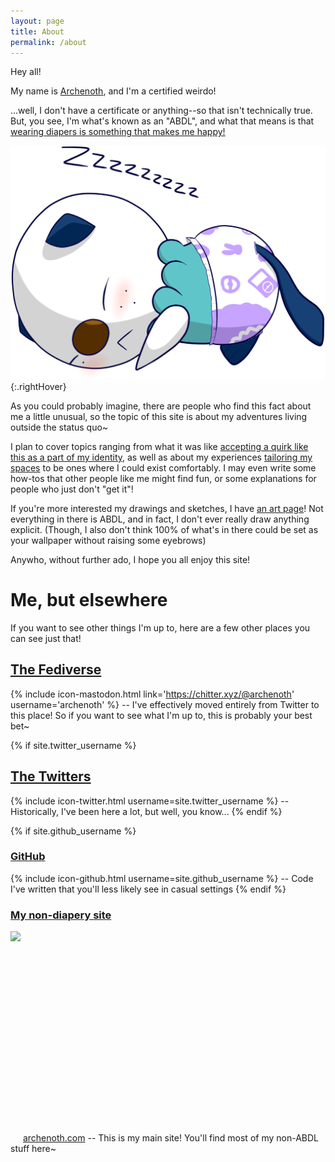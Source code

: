 ```yaml
---
layout: page
title: About
permalink: /about
---
```


Hey all!

My name is [Archenoth](//archenoth.com/about), and I'm a certified weirdo!

...well, I don't have a certificate or anything--so that isn't technically true. But, you see, I'm what's known as an "ABDL", and what that means is that [wearing diapers is something that makes me happy!](/faq#wait-do-you-actually-like-wearing-diapers)

![Sleepywott](/img/Sleepywott.png "Sleepywott!"){:.rightHover}

As you could probably imagine, there are people who find this fact about me a little unusual, so the topic of this site is about my adventures living outside the status quo~

I plan to cover topics ranging from what it was like [accepting a quirk like this as a part of my identity](/faq#are-you-ashamed-of-your-diaper-wearing), as well as about my experiences [tailoring my spaces](/faq#how-do-you-deal-with-telling-people-about-your-quirks) to be ones where I could exist comfortably. I may even write some how-tos that other people like me might find fun, or some explanations for people who just don't "get it"!

If you're more interested my drawings and sketches, I have [an art page](/diapart)! Not everything in there is ABDL, and in fact, I don't ever really draw anything explicit. (Though, I also don't think 100% of what's in there could be set as your wallpaper without raising some eyebrows)

Anywho, without further ado, I hope you all enjoy this site!

# Me, but elsewhere
If you want to see other things I'm up to, here are a few other places you can see just that!

## [The Fediverse](https://chitter.xyz/@archenoth)
{% include icon-mastodon.html link='https://chitter.xyz/@archenoth' username='archenoth' %} --
I've effectively moved entirely from Twitter to this place! So if you want to see what I'm up to, this is probably your best bet~

{% if site.twitter_username %}
## [The Twitters](https://twitter.com/{{site.twitter_username}})
  {% include icon-twitter.html username=site.twitter_username %} --
  Historically, I've been here a lot, but well, you know...
{% endif %}

{% if site.github_username %}
### [GitHub](https://github.com/{{site.github_username}})
  {% include icon-github.html username=site.github_username %} --
  Code I've written that you'll less likely see in casual settings
{% endif %}

### [My non-diapery site](//archenoth.com)
![the favicon for archenoth.com](//archenoth.com/favicon.ico "My main site!") [archenoth.com](//archenoth.com) --
This is my main site! You'll find most of my non-ABDL stuff here~

<style>
  img[alt='the favicon for archenoth.com']{
    display: inline-block;
    width: 16px;
    height: 16px;
  }
</style>
